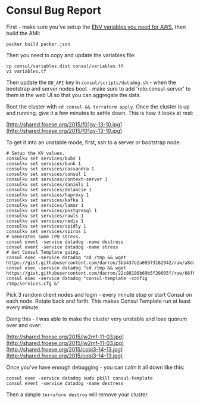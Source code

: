 Consul Bug Report
===========================

First - make sure you've setup the [ENV variables you need for AWS](https://www.packer.io/docs/builders/amazon-ebs.html), then build the AMI:

```
packer build packer.json
```

Then you need to copy and update the variables file:

```
cp consul/variables.dist consul/variables.tf
vi variables.tf
```

Then update the `DD_API` key in `consul/scripts/datadog.sh` - when the bootstrap and server nodes boot - make sure to add 'role:consul-server' to them in the web UI so that you can aggregate the data.

Boot the cluster with `cd consul && terraform apply`. Once the cluster is up and running, give it a few minutes to settle down. This is how it looks at rest:

[http://shared.froese.org/2015/f01gy-13-10.jpg](http://shared.froese.org/2015/f01gy-13-10.jpg)

To get it into an unstable mode, first, ssh to a server or bootstrap node:

```
# Setup the KV values.
consulkv set services/bubs 1
consulkv set services/bunk 1
consulkv set services/cassandra 1
consulkv set services/consul 1
consulkv set services/context-server 1
consulkv set services/daniels 1
consulkv set services/delancie 1
consulkv set services/haproxy 1
consulkv set services/kafka 1
consulkv set services/lamar 1
consulkv set services/postgresql 1
consulkv set services/rawls 1
consulkv set services/redis 1
consulkv set services/spidly 1
consulkv set services/spiros 1
# Generates some CPU stress.
consul event -service datadog -name destress
consul event -service datadog -name stress
# Get Consul Template going.
consul exec -service datadog "cd /tmp && wget https://gist.githubusercontent.com/darron/3bb437e2a69373162942/raw/a8dcbae481cb7cbae7a75699b16e2e807d54b35f/services.cfg"
consul exec -service datadog "cd /tmp && wget https://gist.githubusercontent.com/darron/22c88190b69b5f20095f/raw/66fba5b4fead6255589ba01fb8306671ddf428b0/services.ctmpl"
consul exec -service datadog "consul-template -config /tmp/services.cfg &"
```

Pick 3 random client nodes and login - every minute stop or start Consul on each node. Rotate back and forth. This makes Consul Template run at least every minute.

Doing this - I was able to make the cluster very unstable and lose quorum over and over:

[http://shared.froese.org/2015/lw2mf-11-03.jpg](http://shared.froese.org/2015/lw2mf-11-03.jpg)
[http://shared.froese.org/2015/cobi3-14-13.jpg](http://shared.froese.org/2015/cobi3-14-13.jpg)

Once you've have enough debugging - you can calm it all down like this:

```
consul exec -service datadog sudo pkill consul-template
consul event -service datadog -name destress
```

Then a simple `terraform destroy` will remove your cluster.
